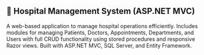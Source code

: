 ## 🏥 Hospital Management System (ASP.NET MVC)
A web-based application to manage hospital operations efficiently. Includes modules for managing Patients, Doctors, Appointments, Departments, and Users with full CRUD functionality using stored procedures and responsive Razor views. Built with ASP.NET MVC, SQL Server, and Entity Framework.
